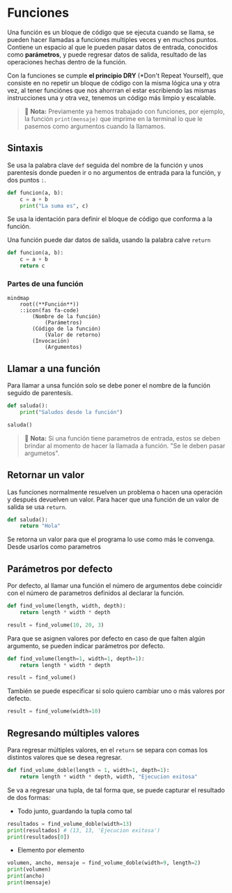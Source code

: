 # Funciones

Una función es un bloque de código que se ejecuta cuando se llama, se pueden hacer llamadas a funciones multiples veces y en muchos puntos. Contiene un espacio al que le pueden pasar datos de entrada, conocidos como **parámetros**, y puede regresar datos de salida, resultado de las operaciones hechas dentro de la función.

Con la funciones se cumple **el principio DRY** (*Don't Repeat Yourself), que consiste en no repetir un bloque de código con la misma lógica una y otra vez, al tener funciónes que nos ahorrran el estar escribiendo las mismas instrucciones una y otra vez, tenemos un código más limpio y escalable.

> 📝 **Nota:** Previamente ya hemos trabajado con funciones, por ejemplo, la función `print(mensaje)` que imprime en la terminal lo que le pasemos como argumentos cuando la llamamos.

## Sintaxis

Se usa la palabra clave `def` seguida del nombre de la función y unos parentesís donde pueden ir o no argumentos de entrada para la función, y dos puntos `:`.

```python
def funcion(a, b):
    c = a + b
    print("La suma es", c)
```

Se usa la identación para definir el bloque de código que conforma a la función.

Una función puede dar datos de salida, usando la palabra calve `return`

```python
def funcion(a, b):
    c = a + b
    return c
```

### Partes de una función

```mermaid
mindmap
    root((**Función**))
    ::icon(fas fa-code)
        (Nombre de la función)
            (Parámetros)
        (Código de la función)
            (Valor de retorno)
        (Invocación)
            (Argumentos)
```

## Llamar a una función

Para llamar a unsa función solo se debe poner el nombre de la función seguido de parentesís.

```python
def saluda():
    print("Saludos desde la función")

saluda()
```

> 📝 **Nota:** Si una función tiene parametros de entrada, estos se deben brindar al momento de hacer la llamada a función. "Se le deben pasar argumetos".

## Retornar un valor

Las funciones normalmente resuelven un problema o hacen una operación y después devuelven un valor. Para hacer que una función de un valor de salida se usa `return`.

```python
def saluda():
    return "Hola"
```

Se retorna un valor para que el programa lo use como más le convenga. Desde usarlos como parametros

## Parámetros por defecto

Por defecto, al llamar una función el número de argumentos debe coincidir con el número de parametros definidos al declarar la función.

```python
def find_volume(length, width, depth):
    return length * width * depth

result = find_volume(10, 20, 3)
```

Para que se asignen valores por defecto en caso de que falten algún argumento, se pueden indicar parámetros por defecto.

```python
def find_volume(length=1, width=1, depth=1):
    return length * width * depth

result = find_volume()
```

También se puede especificar si solo quiero cambiar uno o más valores por defecto.

```python
result = find_volume(width=10)
```

## Regresando múltiples valores

Para regresar múltiples valores, en el `return` se separa con comas los distintos valores que se desea regresar.

```python
def find_volume_doble(length = 1, width=1, depth=1):
    return length * width * depth, width, "Ejecucion exitosa"
```

Se va a regresar una tupla, de tal forma que, se puede capturar el resultado de dos formas:

- Todo junto, guardando la tupla como tal

```python
resultados = find_volume_doble(width=13)
print(resultados) # (13, 13, 'Ejecucion exitosa')
print(resultados[0])
```

- Elemento por elemento

```python
volumen, ancho, mensaje = find_volume_doble(width=9, length=2)
print(volumen)
print(ancho)
print(mensaje)
```
